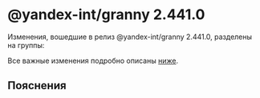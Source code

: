 # @yandex-int/granny 2.441.0

<!-- ЧЕЛОВЕЧЕСКОЕ ВСТУПЛЕНИЕ -->

Изменения, вошедшие в релиз @yandex-int/granny 2.441.0, разделены на группы:

Все важные изменения подробно описаны [ниже](#Пояснения).

## Пояснения


